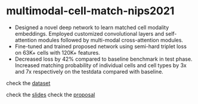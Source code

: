 # multimodal-cell-match-nips2021


- Designed a novel deep network to learn matched cell modality embeddings. Employed customized convolutional layers
and self-attention modules followed by multi-modal cross-attention modules.
- Fine-tuned and trained proposed network using semi-hard triplet loss on 63K+ cells with 120K+ features.
- Decreased loss by 42% compared to baseline benchmark in test phase. Increased matching probability of individual cells
and cell types by 3x and 7x respectively on the testdata compared with baseline.


check the [dataset](https://openproblems.bio/neurips_2021/)

check the [slides](https://github.com/xinyaofan/multimodal-cell-match-nips2021/blob/main/slides_proposal/proposal_cpsc532s.pdf)
check the [proposal](https://github.com/xinyaofan/multimodal-cell-match-nips2021/blob/main/slides_proposal/proposal_cpsc532s.pdf)
